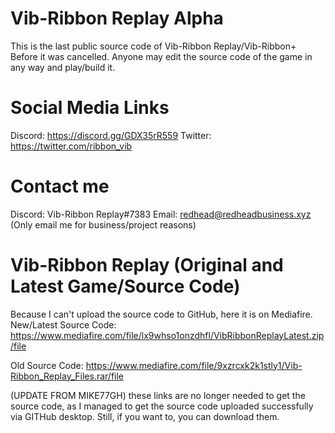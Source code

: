# Vib-Ribbon Replay Alpha
This is the last public source code of Vib-Ribbon Replay/Vib-Ribbon+ Before it was cancelled.
Anyone may edit the source code of the game in any way and play/build it.
# Social Media Links
Discord: https://discord.gg/GDX35rR559
Twitter: https://twitter.com/ribbon_vib
# Contact me
Discord: Vib-Ribbon Replay#7383
Email: redhead@redheadbusiness.xyz (Only email me for business/project reasons)

# Vib-Ribbon Replay (Original and Latest Game/Source Code)
Because I can't upload the source code to GitHub, here it is on Mediafire.
New/Latest Source Code: https://www.mediafire.com/file/lx9whso1onzdhfl/VibRibbonReplayLatest.zip/file

Old Source Code: https://www.mediafire.com/file/9xzrcxk2k1stly1/Vib-Ribbon_Replay_Files.rar/file

(UPDATE FROM MIKE77GH)
these links are no longer needed to get the source code, as I managed to get the source code
uploaded successfully via GITHub desktop. Still, if you want to, you can download them.
